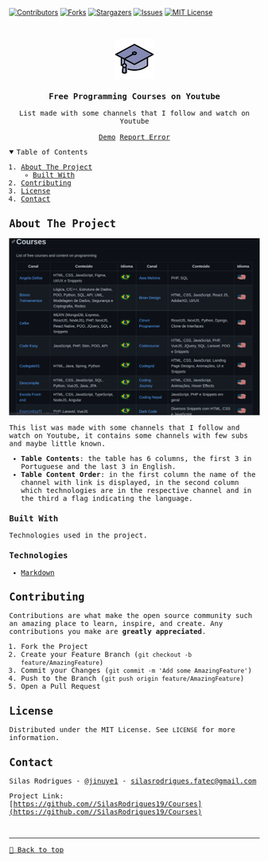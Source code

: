 [![Contributors][contributors-shield]][contributors-url]
[![Forks][forks-shield]][forks-url]
[![Stargazers][stars-shield]][stars-url]
[![Issues][issues-shield]][issues-url]
[![MIT License][license-shield]][license-url]


<!-- PROJECT LOGO -->
<br />
<samp>
<p align="center">
  <a href="https://github.com/SilasRodrigues19/Courses/blob/main/CURSOS.md">
    <img src="images/education.png" alt="Logo" width="80" height="80">
  </a>

  <h3 align="center">Free Programming Courses on Youtube</h3>

  <p align="center">
    List made with some channels that I follow and watch on Youtube 
    <br />
    <br />
    <a href="https://github.com/SilasRodrigues19/Courses/blob/main/CURSOS.md">Demo</a>
    <a href="https://github.com//SilasRodrigues19/Courses/issues">Report Error</a>
  </p>
</p>



<!-- TABLE OF CONTENTS -->
<details open="open">
  <summary>Table of Contents</summary>
  <ol>
    <li>
      <a href="#about-the-project">About The Project</a>
      <ul>
        <li><a href="#built-with">Built With</a></li>
      </ul>
    </li>
    <li><a href="#contributing">Contributing</a></li>
    <li><a href="#license">License</a></li>
    <li><a href="#contact">Contact</a></li>
  </ol>
</details>



<!-- ABOUT THE PROJECT -->
## About The Project

[![Preview][product-screenshot]](https://github.com/SilasRodrigues19/Courses/blob/main/CURSOS.md)

This list was made with some channels that I follow and watch on Youtube, it contains some channels with few subs and maybe little known.

* **Table Contents**: the table has 6 columns, the first 3 in Portuguese and the last 3 in English.
* **Table Content Order**: in the first column the name of the channel with link is displayed, in the second column which technologies are in the respective channel and in the third a flag indicating the language.

### Built With

Technologies used in the project.

### Technologies
* [Markdown](https://www.markdownguide.org/getting-started/)


<!-- CONTRIBUTING -->
## Contributing

Contributions are what make the open source community such an amazing place to learn, inspire, and create. Any contributions you make are **greatly appreciated**.

1. Fork the Project
2. Create your Feature Branch (`git checkout -b feature/AmazingFeature`)
3. Commit your Changes (`git commit -m 'Add some AmazingFeature'`)
4. Push to the Branch (`git push origin feature/AmazingFeature`)
5. Open a Pull Request


<!-- LICENSE -->
## License

Distributed under the MIT License. See `LICENSE` for more information.


<!-- CONTACT -->
## Contact

Silas Rodrigues - [@jinuye1](https://twitter.com/jinuye1) - silasrodrigues.fatec@gmail.com

Project Link: [https://github.com//SilasRodrigues19/Courses](https://github.com//SilasRodrigues19/Courses) <br>



<!-- MARKDOWN LINKS & IMAGES -->
<!-- https://www.markdownguide.org/basic-syntax/#reference-style-links -->
[contributors-shield]: https://img.shields.io/github/contributors/SilasRodrigues19/Courses.svg?style=for-the-badge
[contributors-url]: https://github.com/SilasRodrigues19/Courses/graphs/contributors
[forks-shield]: https://img.shields.io/github/forks/SilasRodrigues19/Courses.svg?style=for-the-badge
[forks-url]: https://github.com/SilasRodrigues19/Courses/network/members
[stars-shield]: https://img.shields.io/github/stars/SilasRodrigues19/Courses.svg?style=for-the-badge
[stars-url]: https://github.com/SilasRodrigues19/Courses/stargazers
[issues-shield]: https://img.shields.io/github/issues/SilasRodrigues19/Courses.svg?style=for-the-badge
[issues-url]: https://github.com/SilasRodrigues19/Courses/issues
[license-shield]: https://img.shields.io/github/license/SilasRodrigues19/Courses.svg?style=for-the-badge
[license-url]: https://github.com/SilasRodrigues19/Courses/blob/master/LICENSE
[product-screenshot]: images/screenshot.png
[license-url]: https://github.com/SilasRodrigues19/Courses/blob/master/LICENSE


<br><hr>
[🔼 Back to top](#Free-Programming-Courses-on-Youtube)

